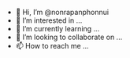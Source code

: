 - 👋 Hi, I’m @nonrapanphonnui
- 👀 I’m interested in ...
- 🌱 I’m currently learning ...
- 💞️ I’m looking to collaborate on ...
- 📫 How to reach me ...

<!---
nonrapanphonnui/nonrapanphonnui is a ✨ special ✨ repository because its `README.md` (this file) appears on your GitHub profile.
You can click the Preview link to take a look at your changes.
--->

